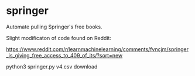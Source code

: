 # springer

Automate pulling Springer's free books.

Slight modificaton of code found on Reddit:

https://www.reddit.com/r/learnmachinelearning/comments/fvncjm/springer_is_giving_free_access_to_409_of_its/?sort=new

python3 springer.py v4.csv download
